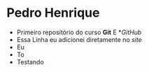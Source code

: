 # Pedro Henrique
* Primeiro repositório do curso **Git** E **GitHub*
* Essa Linha eu adicionei diretamente no *site*
* Eu
* To
* Testando 